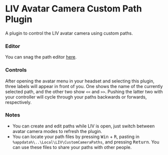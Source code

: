 # LIV Avatar Camera Custom Path Plugin
A plugin to control the LIV avatar camera using custom paths.
### Editor
You can snag the path editor [here](https://github.com/realityquintupled/LIV-CustomPathCameraBehaviour-Editor/releases).
### Controls
After opening the avatar menu in your headset and selecting this plugin, three labels will appear in front of you. One shows the name of the currently selected path, and the other two show `<<` and `>>`. Pushing the latter two with your controller will cycle through your paths backwards or forwards, respectively.
### Notes
* You can create and edit paths while LIV is open, just switch between avatar camera modes to refresh the plugin.
* You can locate your path files by pressing <kbd>Win</kbd> + <kbd>R</kbd>, pasting in `%appdata%\..\Local\LIV\CustomCameraPaths`, and pressing <kbd>Return</kbd>. You can use these files to share your paths with other people.
